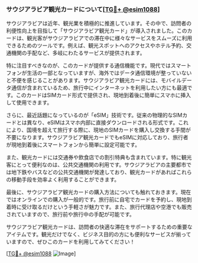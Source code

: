### サウジアラビア観光カードについて[[TG💪+ @esim1088](https://t.me/s/esim1088)]

サウジアラビアは近年、観光業を積極的に推進しています。その中で、訪問者の利便性向上を目指して「サウジアラビア観光カード」が導入されました。このカードは、観光客がサウジアラビアでの滞在中に様々なサービスをスムーズに利用できるためのツールです。例えば、観光スポットへのアクセスやホテル予約、交通機関の手配など、多岐にわたるサービスが提供されます。

特に注目すべきなのが、このカードが提供する通信機能です。現代ではスマートフォンが生活の一部となっていますが、海外ではデータ通信環境が整っていないと不便を感じることがあります。サウジアラビア観光カードには、モバイルデータ通信が含まれているため、旅行中にインターネットを利用したい方にも最適です。このカードはSIMカード形式で提供され、現地到着後に簡単にスマホに挿入して使用できます。

さらに、最近話題になっているのが「eSIM」技術です。従来の物理的なSIMカードとは異なり、eSIMはスマホ内部に直接ダウンロードされる形式です。これにより、国境を超えて旅行する際に、現地のSIMカードを購入し交換する手間が不要になります。サウジアラビア観光カードでもeSIMに対応しており、旅行者が現地到着後にスマートフォンから簡単に設定可能です。

また、観光カードには交通券や飲食店での割引特典も含まれています。特に観光客にとって便利なのは、公共交通機関の利用です。サウジアラビアの主要都市では地下鉄やバスなどの公共交通機関が発達しており、観光カードがあればこれらの移動手段を効率よく利用することができます。

最後に、サウジアラビア観光カードの購入方法についても触れておきます。現在ではオンラインでの購入が一般的です。旅行前に自宅でカードを予約し、現地到着時に受け取るだけという手軽さが魅力です。また、旅行代理店や空港でも販売されていますので、旅行前や旅行中の手配が可能です。

サウジアラビア観光カードは、訪問者の快適な滞在をサポートするための重要なアイテムです。観光だけでなく、ビジネス目的の方にも便利なサービスが揃っていますので、ぜひこのカードを利用してみてください！

[[TG💪+ @esim1088](https://t.me/s/esim1088) ![Image](https://i.postimg.cc/Y0z9fWf4/image.png)]